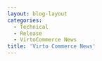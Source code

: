 ```yaml
---
layout: blog-layout
categories:
  - Technical
  - Release
  - VirtoCommerce News
title: 'Virto Commerce News'
---
```

